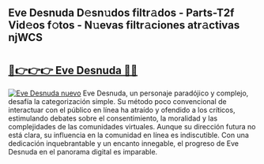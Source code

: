 ## Eve Desnuda D𝚎sn𝚞dos filtr𝚊dos - Parts-T2f Vid𝚎os f𝚘tos - N𝚞evas filtr𝚊ciones atr𝚊ctivas njWCS

# <h2><a href="http://mbcvjgm.tromn.icu/?c=Eve+Desnuda">🔗👉👉👉 Eve Desnuda 🔗🔗</a></h2>

[![Eve Desnuda nuevo](https://i.imgur.com/pEAQMta.gif)](http://mbcvjgm.tromn.icu/?c=Eve+Desnuda)
Eve Desnuda, un personaje paradójico y complejo, desafía la categorización simple. Su método poco convencional de interactuar con el público en línea ha atraído y ofendido a los críticos, estimulando debates sobre el consentimiento, la moralidad y las complejidades de las comunidades virtuales. Aunque su dirección futura no está clara, su influencia en la comunidad en línea es indiscutible. Con una dedicación inquebrantable y un encanto innegable, el progreso de Eve Desnuda en el panorama digital es imparable.
